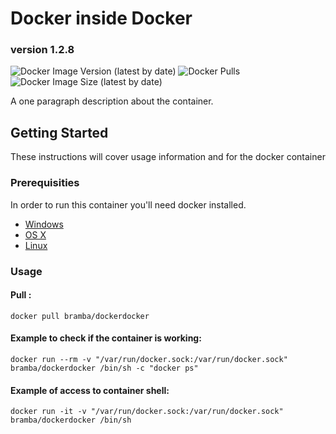 # Docker inside Docker
### version 1.2.8
![Docker Image Version (latest by date)](https://img.shields.io/docker/v/bramba/dockerdocker?color=green&logo=docker)
![Docker Pulls](https://img.shields.io/docker/pulls/bramba/dockerdocker?color=green&logo=docker)
![Docker Image Size (latest by date)](https://img.shields.io/docker/image-size/bramba/dockerdocker?color=green&logo=docker)

A one paragraph description about the container.

## Getting Started

These instructions will cover usage information and for the docker container 

### Prerequisities


In order to run this container you'll need docker installed.

* [Windows](https://docs.docker.com/windows/started)
* [OS X](https://docs.docker.com/mac/started/)
* [Linux](https://docs.docker.com/linux/started/)

### Usage

#### Pull :

```shell
docker pull bramba/dockerdocker
```

#### Example to check if the container is working:

```shell
docker run --rm -v "/var/run/docker.sock:/var/run/docker.sock" bramba/dockerdocker /bin/sh -c "docker ps"
```
#### Example of access to container shell:

```shell
docker run -it -v "/var/run/docker.sock:/var/run/docker.sock" bramba/dockerdocker /bin/sh
```
